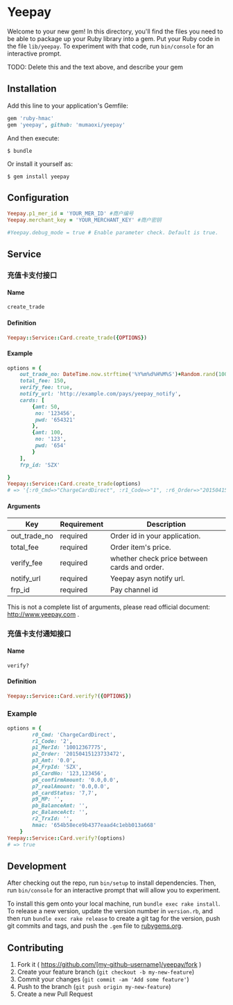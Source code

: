 # Yeepay

Welcome to your new gem! In this directory, you'll find the files you need to be able to package up your Ruby library into a gem. Put your Ruby code in the file `lib/yeepay`. To experiment with that code, run `bin/console` for an interactive prompt.

TODO: Delete this and the text above, and describe your gem

## Installation

Add this line to your application's Gemfile:

```ruby
gem 'ruby-hmac'
gem 'yeepay', github: 'mumaoxi/yeepay'
```

And then execute:

    $ bundle

Or install it yourself as:

    $ gem install yeepay

## Configuration

```ruby
Yeepay.p1_mer_id = 'YOUR_MER_ID' #商户编号
Yeepay.merchant_key = 'YOUR_MERCHANT_KEY' #商户密钥

#Yeepay.debug_mode = true # Enable parameter check. Default is true.
```


## Service

### 充值卡支付接口

#### Name

```ruby
create_trade
```

#### Definition

```ruby
Yeepay::Service::Card.create_trade({OPTIONS})
```

#### Example
```ruby
options = {
    out_trade_no: DateTime.now.strftime('%Y%m%d%H%M%S')+Random.rand(1000).to_s,
    total_fee: 150,
    verify_fee: true,
    notify_url: 'http://example.com/pays/yeepay_notify',
    cards: [
        {amt: 50,
         no: '123456',
         pwd: '654321'
        },
        {amt: 100,
         no: '123',
         pwd: '654'
        }
    ],
    frp_id: 'SZX'

}
Yeepay::Service::Card.create_trade(options)
# => '{:r0_Cmd=>"ChargeCardDirect", :r1_Code=>"1", :r6_Order=>"20150415150818837", :rq_ReturnMsg=>"提交成功!", :hmac=>"ba06a390eb8f487d84282da5fb90b862"}'
```

#### Arguments

| Key | Requirement | Description |
| --- | ----------- | ----------- |
| out_trade_no | required | Order id in your application. |
| total_fee | required | Order item's price. |
| verify_fee | required | whether check price between cards and order. |
| notify_url | required | Yeepay asyn notify url. |
| frp_id    | required | Pay channel id |

This is not a complete list of arguments, please read official document: http://www.yeepay.com .


### 充值卡支付通知接口

#### Name

```ruby
verify?
```

#### Definition
```ruby
Yeepay::Service::Card.verify?({OPTIONS})
```

### Example
```ruby
options = {
        r0_Cmd: 'ChargeCardDirect',
        r1_Code: '2',
        p1_MerId: '10012367775',
        p2_Order: '20150415123733472',
        p3_Amt: '0.0',
        p4_FrpId: 'SZX',
        p5_CardNo: '123,123456',
        p6_confirmAmount: '0.0,0.0',
        p7_realAmount: '0.0,0.0',
        p8_cardStatus: '7,7',
        p9_MP: '',
        pb_BalanceAmt: '',
        pc_BalanceAct: '',
        r2_TrxId: '',
        hmac: '654b58ece9b4377eaad4c1ebb013a668'
    }
Yeepay::Service::Card.verify?(options)
# => true
```

## Development

After checking out the repo, run `bin/setup` to install dependencies. Then, run `bin/console` for an interactive prompt that will allow you to experiment.

To install this gem onto your local machine, run `bundle exec rake install`. To release a new version, update the version number in `version.rb`, and then run `bundle exec rake release` to create a git tag for the version, push git commits and tags, and push the `.gem` file to [rubygems.org](https://rubygems.org).

## Contributing

1. Fork it ( https://github.com/[my-github-username]/yeepay/fork )
2. Create your feature branch (`git checkout -b my-new-feature`)
3. Commit your changes (`git commit -am 'Add some feature'`)
4. Push to the branch (`git push origin my-new-feature`)
5. Create a new Pull Request
